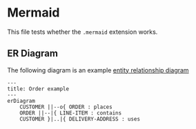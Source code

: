 # Mermaid

This file tests whether the `.mermaid` extension works.

## ER Diagram

The following diagram is an example
[entity relationship diagram](https://mermaid.js.org/syntax/entityRelationshipDiagram.html)

```mermaid
---
title: Order example
---
erDiagram
    CUSTOMER ||--o{ ORDER : places
    ORDER ||--|{ LINE-ITEM : contains
    CUSTOMER }|..|{ DELIVERY-ADDRESS : uses
```
